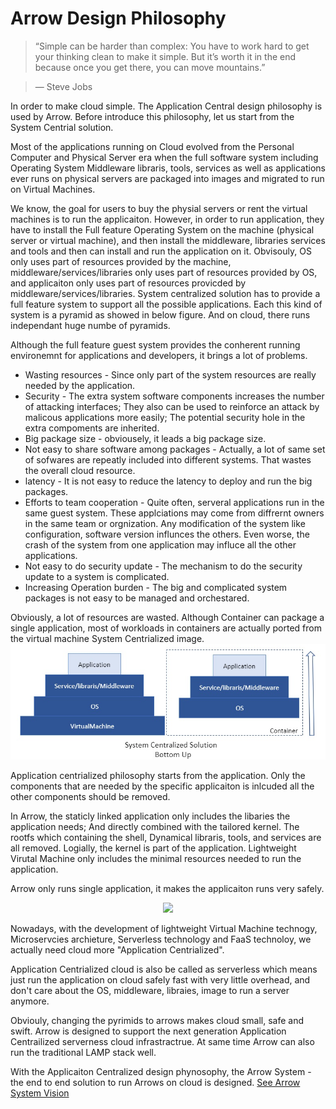 # Arrow Design Philosophy
> “Simple can be harder than complex: You have to work hard to get your thinking clean to make it simple. But it’s worth it in the end because once you get there, you can move mountains.”

> ― Steve Jobs

In order to make cloud simple. The Application Central design philosophy is used by Arrow. Before introduce this philosophy, let us start from the System Centrial solution.

Most of the applications running on Cloud evolved from the Personal Computer and Physical Server era when the full software system including Operating System Middleware libraris, tools, services as well as applications ever runs on physical servers are packaged into images and migrated to run on Virtual Machines.

We know, the goal for users to buy the physial servers or rent the virtual machines is to run the applicaiton. However, in order to run application, they have to install the Full feature Operating System on the machine (physical server or virtual machine), and then install the middleware, libraries services and tools and then can install and run the application on it. Obvisouly, OS only uses part of resources provided by the machine, middleware/services/libraries only uses part of resources provided by OS, and applicaiton only uses part of resources provicded by middleware/services/libraries. System centralized solution has to provide a full feature system to support all the possible applications. Each this kind of system is a pyramid as showed in below figure. And on cloud, there runs independant huge numbe of pyramids.

Although the full feature guest system provides the conherent running environemnt for applications and developers, it brings a lot of problems.

- Wasting resources - Since only part of the system resources are really needed by the application.
- Security - The extra system software components increases the number of attacking interfaces; They also can be used to reinforce an attack by malicous applications more easily; The potential security hole in the extra compoments are inherited.
- Big package size - obviousely, it leads a big package size.
- Not easy to share software among packages - Actually, a lot of same set of sofwares are repeatly included into different systems. That wastes the overall cloud resource.
- latency - It is not easy to reduce the latency to deploy and run the big packages.
- Efforts to team cooperation - Quite often, serveral applications run in the same guest system. These applciations may come from diffrernt owners in the same team or orgnization. Any modification of the system like configuration, software version influnces the others. Even worse, the crash of the system from one application may influce all the other applications.
- Not easy to do security update - The mechanism to do the security update to a system is complicated.
- Increasing Operation burden - The big and complicated system packages is not easy to be managed and orchestared.  

Obviously, a lot of resources are wasted. Although Container can package a single application, most of workloads in containers are actually ported from the virtual machine System Centrialized image.
![BottomUp](/images/BottomUp.jpg?raw=true "BottomUp")

Application centrialized philosophy starts from the application. Only the components that are needed by the specific applicaiton is inlcuded all the other components should be removed.

In Arrow, the staticly linked application only includes the libaries the application needs; And directly combined with the tailored kernel. The rootfs which containing the shell, Dynamical libraris, tools, and services are all removed. Logially, the kernel is part of the application. Lightweight Virutal Machine only includes the minimal resources needed to run the application.

Arrow only runs single application, it makes the applicaiton runs very safely.
<p align="center">
  <img src="https://github.com/Walnux/Arrow_Documents/blob/master/images/Topdown.jpg">
</p>
Nowadays, with the development of lightweight Virtual Machine technogy, Microservcies archieture, Serverless technology and FaaS technoloy, we actually need cloud more "Application Centrialized".

Application Centrialized cloud is also be called as serverless which means just run the application on cloud safely fast with very little overhead, and don't care about the OS, middleware, libraies, image to run a server anymore.

Obviouly, changing the pyrimids to arrows makes cloud small, safe and swift. Arrow is designed to support the next generation Application Centrailized serverness cloud infrastractrue. At same time Arrow can also run the traditional LAMP stack well. 

With the Applicaiton Centralized design phynosophy, the Arrow System - the end to end solution to run Arrows on cloud is designed.
[See Arrow System Vision](/ArrowSystemVision.md)
